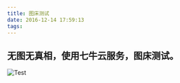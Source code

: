 ```yaml
---
title: 图床测试
date: 2016-12-14 17:59:13
tags:
---
```

## 无图无真相，使用七牛云服务，图床测试。

![Test](http://oi3u8tadn.bkt.clouddn.com/FqkZ4k82k-Cw8ZIQzEI8Mi_2S6kO)


